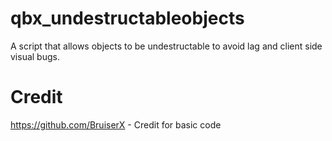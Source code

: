 # qbx_undestructableobjects
A script that allows objects to be undestructable to avoid lag and client side visual bugs.

# Credit
https://github.com/BruiserX - Credit for basic code
